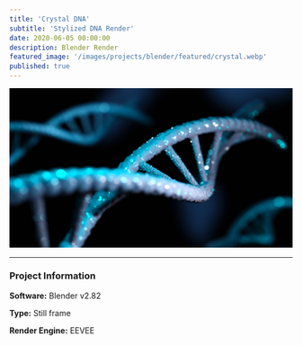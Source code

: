 ```yaml
---
title: 'Crystal DNA'
subtitle: 'Stylized DNA Render'
date: 2020-06-05 00:00:00
description: Blender Render
featured_image: '/images/projects/blender/featured/crystal.webp'
published: true
---
```


![](/images/projects/full_size/crystal.webp)

---

### Project Information

**Software:** Blender v2.82

**Type:** Still frame

**Render Engine:** EEVEE
